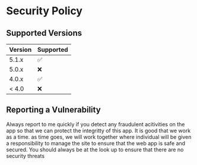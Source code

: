 # Security Policy

## Supported Versions


| Version | Supported          |
| ------- | ------------------ |
| 5.1.x   | :white_check_mark: |
| 5.0.x   | :x:                |
| 4.0.x   | :white_check_mark: |
| < 4.0   | :x:                |

## Reporting a Vulnerability
Always report to me quickly if you detect any fraudulent acitivities on the app so that we can protect the integritty of this app. It is good that we work as a time. 
as time goes, we will work together where individual will be given a responsibility to manage the site to ensure that the web app is safe and secured. 
You should always be at the look up to ensure that there are no security threats
